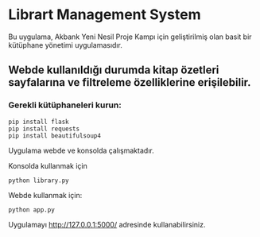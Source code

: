 # Librart Management System
Bu uygulama, Akbank Yeni Nesil Proje Kampı için geliştirilmiş olan basit bir kütüphane yönetimi uygulamasıdır.

## Webde kullanıldığı durumda kitap özetleri sayfalarına ve filtreleme özelliklerine erişilebilir.
### Gerekli kütüphaneleri kurun:
    pip install flask
    pip install requests
    pip install beautifulsoup4
Uygulama webde ve konsolda çalışmaktadır.

Konsolda kullanmak için

    python library.py

Webde kullanmak için:

    python app.py

Uygulamayı http://127.0.0.1:5000/ adresinde kullanabilirsiniz.
